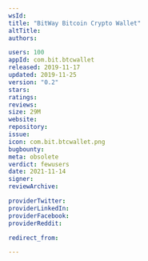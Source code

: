 ```yaml
---
wsId: 
title: "BitWay Bitcoin Crypto Wallet"
altTitle: 
authors:

users: 100
appId: com.bit.btcwallet
released: 2019-11-17
updated: 2019-11-25
version: "0.2"
stars: 
ratings: 
reviews: 
size: 29M
website: 
repository: 
issue: 
icon: com.bit.btcwallet.png
bugbounty: 
meta: obsolete
verdict: fewusers
date: 2021-11-14
signer: 
reviewArchive:

providerTwitter: 
providerLinkedIn: 
providerFacebook: 
providerReddit: 

redirect_from:

---
```


